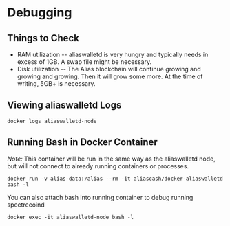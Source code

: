 # Debugging

## Things to Check

* RAM utilization -- aliaswalletd is very hungry and typically needs in excess of 1GB.  A swap file might be necessary.
* Disk utilization -- The Alias blockchain will continue growing and growing and growing.  Then it will grow some more.  At the time of writing, 5GB+ is necessary.

## Viewing aliaswalletd Logs

    docker logs aliaswalletd-node


## Running Bash in Docker Container

*Note:* This container will be run in the same way as the aliaswalletd node, but will not connect to already running containers or processes.

    docker run -v alias-data:/alias --rm -it aliascash/docker-aliaswalletd bash -l

You can also attach bash into running container to debug running spectrecoind

    docker exec -it aliaswalletd-node bash -l


